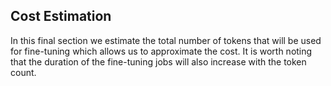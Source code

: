 <!-- ## Questions to be answered

1. How can I apply for auto deduction for chitty amount?
2. How can I get my chitty details?
3. How can I apply for business loan?
4. How can I apply for personal loan?
5. How can I apply for vehicle loan?
6. How can I apply for agricultural loan?
7. How can I apply for gold loan?
8. Can I make payments offline?
9. What is the interest rate of loan?
10. How can I join in a Sugama Deposit scheme?
11. What is a Sugama Deposit Scheme?
12. How can I get a GST bill from KSFE? -->

## Cost Estimation
    
In this final section we estimate the total number of tokens that will be used for fine-tuning which allows us to approximate the cost. It is worth noting that the duration of the fine-tuning jobs will also increase with the token count.
